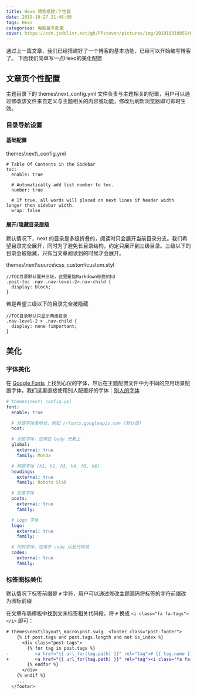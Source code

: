 ```yaml
---
title: Hexo 博客搭建:个性篇
date: 2019-10-27 21:46:00
tags: Hexo
categories: 电脑基本配置
cover: https://cdn.jsdelivr.net/gh/PPsteven/pictures/img/20191031005140.png
---
```


通过上一篇文章，我们已经搭建好了一个博客的基本功能，已经可以开始编写博客了。
下面我们简单写一点Hexo的美化配置

<!--more-->

## 文章页个性配置

主题目录下的 themes\next\_config.yml 文件负责与主题相关的配置，用户可以通过修改该文件来自定义与主题相关的内容或功能，修改后刷新浏览器即可即时生效。

### 目录导航设置

#### 基础配置

themes\next\\_config.yml

```
# Table Of Contents in the Sidebar
toc:
  enable: true

  # Automatically add list number to toc.
  number: true

  # If true, all words will placed on next lines if header width longer then sidebar width.
  wrap: false
```

#### 展开/隐藏目录层级

默认情况下，next 的目录是多级折叠的，阅读时只会展开当前目录分支。我们希望目录完全展开，同时为了避免长目录结构，约定只展开到三级目录。三级以下的目录会被隐藏，只有当文章阅读到的时候才会展开。

themes\next\source\css\_custom\custom.styl

```
//TOC目录默认展开三级，这里是指Markdown标签的h3
.post-toc .nav .nav-level-2>.nav-child {
  display: block;
}
```

若是希望三级以下的目录完全被隐藏

```
//TOC目录默认只显示两级目录
.nav-level-2 > .nav-child {
  display: none !important;
}
```

### 

## 美化

### 字体美化

在 [Google Fonts](https://www.google.com/fonts) 上找到心仪的字体，然后在主题配置文件中为不同的应用场景配置字体，我们这里直接使用别人配置好的字体：[别人的字体](http://yearito.cn/posts/hexo-theme-beautify.html#more)

```yaml
# themes\next\_config.yml
font:
  enable: true

  # 外链字体库地址，例如 //fonts.googleapis.com (默认值)
  host:

  # 全局字体，应用在 body 元素上
  global:
    external: true
    family: Monda

  # 标题字体 (h1, h2, h3, h4, h5, h6)
  headings:
    external: true
    family: Roboto Slab

  # 文章字体
  posts:
    external: true
    family:

  # Logo 字体
  logo:
    external: true
    family:

  # 代码字体，应用于 code 以及代码块
  codes:
    external: true
    family:
```



### 标签图标美化

默认情况下标签前缀是 `#` 字符，用户可以通过修改主题源码将标签的字符前缀改为图标前缀

在文章布局模板中找到文末标签相关代码段，将 `#` 换成 `<i class="fa fa-tags"></i>` 即可：

```diff
# themes\next\layout\_macro\post.swig  <footer class="post-footer">
    {% if post.tags and post.tags.length and not is_index %}
      <div class="post-tags">
        {% for tag in post.tags %}
-          <a href="{{ url_for(tag.path) }}" rel="tag"># {{ tag.name }}</a>
+          <a href="{{ url_for(tag.path) }}" rel="tag"><i class="fa fa-tags"></i> {{ tag.name }}</a>
        {% endfor %}
      </div>
    {% endif %}
    ...
  </footer>
```